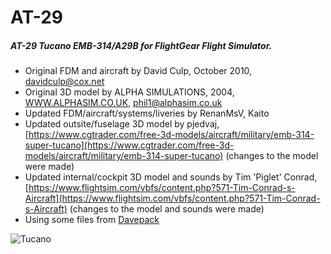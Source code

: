 # AT-29

##### AT-29 Tucano EMB-314/A29B for FlightGear Flight Simulator.

- Original FDM and aircraft by David Culp, October 2010, davidculp@cox.net
- Original 3D model by ALPHA SIMULATIONS, 2004, [WWW.ALPHASIM.CO.UK](WWW.ALPHASIM.CO.UK), phil1@alphasim.co.uk
- Updated FDM/aircraft/systems/liveries by RenanMsV, Kaito
- Updated outsite/fuselage 3D model by pjedvaj, [https://www.cgtrader.com/free-3d-models/aircraft/military/emb-314-super-tucano](https://www.cgtrader.com/free-3d-models/aircraft/military/emb-314-super-tucano) (changes to the model were made)
- Updated internal/cockpit 3D model and sounds by Tim 'Piglet' Conrad, [https://www.flightsim.com/vbfs/content.php?571-Tim-Conrad-s-Aircraft](https://www.flightsim.com/vbfs/content.php?571-Tim-Conrad-s-Aircraft) (changes to the model and sounds were made)
- Using some files from [Davepack](https://github.com/FGMEMBERS-NONGPL/DavePack) 


![Tucano](https://i.imgur.com/biMws4D.jpg)
